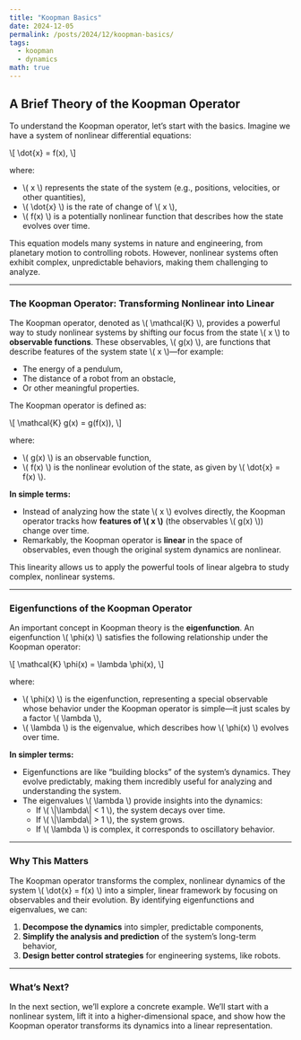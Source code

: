 ```yaml
---
title: "Koopman Basics"
date: 2024-12-05
permalink: /posts/2024/12/koopman-basics/
tags:
  - koopman
  - dynamics
math: true
---
```


## A Brief Theory of the Koopman Operator

To understand the Koopman operator, let’s start with the basics. Imagine we have a system of nonlinear differential equations:

\\[
\dot{x} = f(x),
\\]

where:
- \\( x \\) represents the state of the system (e.g., positions, velocities, or other quantities),
- \\( \dot{x} \\) is the rate of change of \\( x \\),
- \\( f(x) \\) is a potentially nonlinear function that describes how the state evolves over time.

This equation models many systems in nature and engineering, from planetary motion to controlling robots. However, nonlinear systems often exhibit complex, unpredictable behaviors, making them challenging to analyze.

---

### **The Koopman Operator: Transforming Nonlinear into Linear**

The Koopman operator, denoted as \\( \mathcal{K} \\), provides a powerful way to study nonlinear systems by shifting our focus from the state \\( x \\) to **observable functions**. These observables, \\( g(x) \\), are functions that describe features of the system state \\( x \\)—for example:
- The energy of a pendulum,
- The distance of a robot from an obstacle,
- Or other meaningful properties.

The Koopman operator is defined as:

\\[
\mathcal{K} g(x) = g(f(x)),
\\]

where:
- \\( g(x) \\) is an observable function,
- \\( f(x) \\) is the nonlinear evolution of the state, as given by \\( \dot{x} = f(x) \\).

**In simple terms:**
- Instead of analyzing how the state \\( x \\) evolves directly, the Koopman operator tracks how **features of \\( x \\)** (the observables \\( g(x) \\)) change over time.
- Remarkably, the Koopman operator is **linear** in the space of observables, even though the original system dynamics are nonlinear.

This linearity allows us to apply the powerful tools of linear algebra to study complex, nonlinear systems.

---

### **Eigenfunctions of the Koopman Operator**

An important concept in Koopman theory is the **eigenfunction**. An eigenfunction \\( \phi(x) \\) satisfies the following relationship under the Koopman operator:

\\[
\mathcal{K} \phi(x) = \lambda \phi(x),
\\]

where:
- \\( \phi(x) \\) is the eigenfunction, representing a special observable whose behavior under the Koopman operator is simple—it just scales by a factor \\( \lambda \\),
- \\( \lambda \\) is the eigenvalue, which describes how \\( \phi(x) \\) evolves over time.

**In simpler terms:**
- Eigenfunctions are like “building blocks” of the system’s dynamics. They evolve predictably, making them incredibly useful for analyzing and understanding the system.
- The eigenvalues \\( \lambda \\) provide insights into the dynamics:
  - If \\( \\|\lambda\\| < 1 \\), the system decays over time.
  - If \\( \\|\lambda\\| > 1 \\), the system grows.
  - If \\( \lambda \\) is complex, it corresponds to oscillatory behavior.

---

### **Why This Matters**

The Koopman operator transforms the complex, nonlinear dynamics of the system \\( \dot{x} = f(x) \\) into a simpler, linear framework by focusing on observables and their evolution. By identifying eigenfunctions and eigenvalues, we can:
1. **Decompose the dynamics** into simpler, predictable components,
2. **Simplify the analysis and prediction** of the system’s long-term behavior,
3. **Design better control strategies** for engineering systems, like robots.

---

### **What’s Next?**

In the next section, we’ll explore a concrete example. We’ll start with a nonlinear system, lift it into a higher-dimensional space, and show how the Koopman operator transforms its dynamics into a linear representation.
